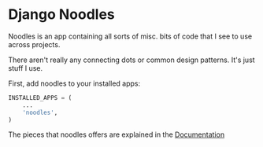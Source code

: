 Django Noodles
==============
Noodles is an app containing all sorts of misc. bits of code that I see to use across projects.

There aren't really any connecting dots or common design patterns. It's just stuff I use.

First, add noodles to your installed apps:
```python
INSTALLED_APPS = (
    ...
    'noodles',
)
```
The pieces that noodles offers are explained in the [Documentation](http://brant.github.io/django-noodles/)
